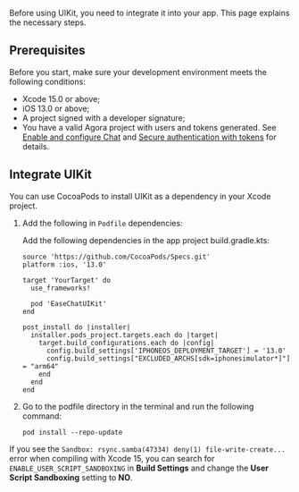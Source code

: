 Before using UIKit, you need to integrate it into your app. This page explains the necessary steps. 

## Prerequisites

Before you start, make sure your development environment meets the following conditions:

- Xcode 15.0 or above;
- iOS 13.0 or above;
- A project signed with a developer signature;
- You have a valid Agora project with users and tokens generated. See [Enable and configure Chat](https://docs.agora.io/en/agora-chat/get-started/enable) and [Secure authentication with tokens](https://docs.agora.io/en/agora-chat/develop/authentication) for details. 

## Integrate UIKit

You can use CocoaPods to install UIKit as a dependency in your Xcode project.

1. Add the following in `Podfile` dependencies:

   Add the following dependencies in the app project build.gradle.kts:

   ```
   source 'https://github.com/CocoaPods/Specs.git'
   platform :ios, '13.0'
   
   target 'YourTarget' do
     use_frameworks!
     
     pod 'EaseChatUIKit'
   end
   
   post_install do |installer|
     installer.pods_project.targets.each do |target|
       target.build_configurations.each do |config|
         config.build_settings['IPHONEOS_DEPLOYMENT_TARGET'] = '13.0'
         config.build_settings["EXCLUDED_ARCHS[sdk=iphonesimulator*]"] = "arm64"
       end
     end
   end
   ```

1. Go to the podfile directory in the terminal and run the following command:

    ```
    pod install --repo-update
    ```
   
If you see the `Sandbox: rsync.samba(47334) deny(1) file-write-create...` error when compiling with Xcode 15, you can search for `ENABLE_USER_SCRIPT_SANDBOXING` in **Build Settings** and change the **User Script Sandboxing** setting to **NO**.